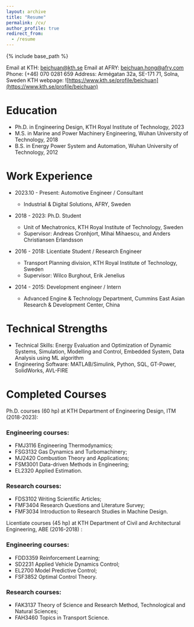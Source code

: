 ```yaml
---
layout: archive
title: "Resume"
permalink: /cv/
author_profile: true
redirect_from:
  - /resume
---
```


{% include base_path %}

Email at KTH: beichuan@kth.se
Email at AFRY: beichuan.hong@afry.com
Phone: (+46) 070 0281 659
Address: Armégatan 32a, SE-171 71, Solna, Sweden
KTH webpage: ![https://www.kth.se/profile/beichuan](https://www.kth.se/profile/beichuan)

Education
======
* Ph.D. in Engineering Design, KTH Royal Institute of Technology, 2023
* M.S. in Marine and Power Machinery Engineering, Wuhan University of Technology, 2018
* B.S. in Energy Power System and Automation, Wuhan University of Technology, 2012

Work Experience
======
* 2023.10 - Present: Automotive Engineer / Consultant
  * Industrial & Digital Solutions, AFRY, Sweden

* 2018 - 2023: Ph.D. Student
  * Unit of Mechatronics, KTH Royal Institute of Technology, Sweden
  * Supervisor: Andreas Cronhjort, Mihai Mihaescu, and Anders Christiansen Erlandsson

* 2016 - 2018: Licentiate Student / Research Engineer
  * Transport Planning division, KTH Royal Institute of Technology, Sweden
  * Supervisor: Wilco Burghout, Erik Jenelius

* 2014 - 2015: Development engineer / Intern
  * Advanced Engine & Technology Department, Cummins East Asian Research & Development Center, China



Technical Strengths
======
* Technical Skills: Energy Evaluation and Optimization of Dynamic Systems, Simulation, Modelling
and Control, Embedded System, Data Analysis using ML algorithm
* Engineering Software: MATLAB/Simulink, Python, SQL, GT-Power, SolidWorks, AVL-FIRE

Completed Courses
======
Ph.D. courses (60 hp) at KTH Department of Engineering Design, ITM (2018-2023):

### Engineering courses:


* FMJ3116 Engineering Thermodynamics;
* FSG3132 Gas Dynamics and Turbomachinery;
* MJ2420 Combustion Theory and Applications;
* FSM3001 Data-driven Methods in Engineering;
* EL2320 Applied Estimation.

### Research courses:

* FDS3102 Writing Scientific Articles;
* FMF3404 Research Questions and Literature Survey;
* FMF3034 Introduction to Research Studies in Machine Design.


Licentiate courses (45 hp) at KTH Department of Civil and Architectural Engineering, ABE (2016-2018) :

### Engineering courses:

* FDD3359 Reinforcement Learning;
* SD2231 Applied Vehicle Dynamics Control;
* EL2700 Model Predictive Control;
* FSF3852 Optimal Control Theory.

 ### Research courses:

* FAK3137 Theory of Science and Research Method, Technological and Natural Sciences;
* FAH3460 Topics in Transport Science.


